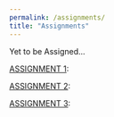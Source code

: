 ```yaml
---
permalink: /assignments/
title: "Assignments"
---
```

Yet to be Assigned...

[ASSIGNMENT 1](https://ll4866.github.io/assignment/assignment-1):

[ASSIGNMENT 2](https://ll4866.github.io/assignments/assignment-2):

[ASSIGNMENT 3](https://ll4866.github.io/assignments/assignment-3):